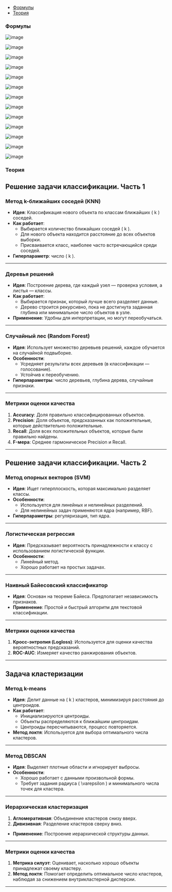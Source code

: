- [Формулы](#formula)
- [Теория](#theory)

<a name="formula"></a> 
### Формулы
![image](https://github.com/user-attachments/assets/d6b3b396-6a9e-49d4-a414-04e867c9fa3f)

![image](https://github.com/user-attachments/assets/122afef1-a7b6-4dd6-a7f2-b2c5ba5cd20d)

![image](https://github.com/user-attachments/assets/9f6d9991-bf0b-455c-9e1e-5b3cfc61c84d)

![image](https://github.com/user-attachments/assets/7e662101-bc67-42dd-911d-0dab948af51b)

![image](https://github.com/user-attachments/assets/f6d4f597-6fb3-40c8-bf1c-ee7180abbbd5)

![image](https://github.com/user-attachments/assets/9cfb74a6-0a6c-4633-a0e1-8e2e6f2caffb)

![image](https://github.com/user-attachments/assets/156dcefc-1a46-4ceb-bb6c-75b3abf170e5)

![image](https://github.com/user-attachments/assets/22e5c7e2-6054-4979-a505-a6ef9cecd3ef)

![image](https://github.com/user-attachments/assets/01a9eada-6b65-480f-8b7b-568bbf868b5b)

![image](https://github.com/user-attachments/assets/fed792fd-ef9d-4a8f-9b79-609f256fe47e)

![image](https://github.com/user-attachments/assets/38bf04e2-ca72-4448-8739-503e9790bfd5)

![image](https://github.com/user-attachments/assets/9d0ecece-56d1-4304-a6f4-e88080037e6f)

![image](https://github.com/user-attachments/assets/f4890640-5619-4878-bb6b-be81b9d101c6)



<a name="theory"></a> 
### Теория
## Решение задачи классификации. Часть 1

### Метод k-ближайших соседей (KNN)
- **Идея**: Классификация нового объекта по классам ближайших \( k \) соседей.
- **Как работает**:
  - Выбирается количество ближайших соседей \( k \).
  - Для нового объекта находится расстояние до всех объектов выборки.
  - Присваивается класс, наиболее часто встречающийся среди соседей.
- **Гиперпараметр**: число \( k \).

---

### Деревья решений
- **Идея**: Построение дерева, где каждый узел — проверка условия, а листья — классы.
- **Как работает**:
  - Выбирается признак, который лучше всего разделяет данные.
  - Дерево строится рекурсивно, пока не достигнута заданная глубина или минимальное число объектов в узле.
- **Применение**: Удобны для интерпретации, но могут переобучаться.

---

### Случайный лес (Random Forest)
- **Идея**: Использует множество деревьев решений, каждое обучается на случайной подвыборке.
- **Особенности**:
  - Усредняет результаты всех деревьев (в классификации — голосование).
  - Устойчив к переобучению.
- **Гиперпараметры**: число деревьев, глубина дерева, случайные признаки.

---

### Метрики оценки качества
1. **Accuracy**: Доля правильно классифицированных объектов.
2. **Precision**: Доля объектов, предсказанных как положительные, которые действительно положительные.
3. **Recall**: Доля всех положительных объектов, которые были правильно найдены.
4. **F-мера**: Среднее гармоническое Precision и Recall.

---

## Решение задачи классификации. Часть 2

### Метод опорных векторов (SVM)
- **Идея**: Ищет гиперплоскость, которая максимально разделяет классы.
- **Особенности**:
  - Используется для линейных и нелинейных разделений.
  - Для нелинейных задач применяются ядра (например, RBF).
- **Гиперпараметры**: регуляризация, тип ядра.

---

### Логистическая регрессия
- **Идея**: Предсказывает вероятность принадлежности к классу с использованием логистической функции.
- **Особенности**:
  - Линейный метод.
  - Хорошо работает на простых задачах.

---

### Наивный Байесовский классификатор
- **Идея**: Основан на теореме Байеса. Предполагает независимость признаков.
- **Применение**: Простой и быстрый алгоритм для текстовой классификации.

---

### Метрики оценки качества
1. **Кросс-энтропия (Logloss)**: Используется для оценки качества вероятностных предсказаний.
2. **ROC-AUC**: Измеряет качество ранжирования объектов.

---

## Задача кластеризации

### Метод k-means
- **Идея**: Делит данные на \( k \) кластеров, минимизируя расстояния до центроидов.
- **Как работает**:
  - Инициализируются центроиды.
  - Объекты распределяются к ближайшим центроидам.
  - Центроиды пересчитываются, процесс повторяется.
- **Метод локтя**: Используется для выбора оптимального числа кластеров.

---

### Метод DBSCAN
- **Идея**: Выделяет плотные области и игнорирует выбросы.
- **Особенности**:
  - Хорошо работает с данными произвольной формы.
  - Требует задания радиуса \( \varepsilon \) и минимального числа точек для кластера.

---

### Иерархическая кластеризация
1. **Агломеративная**: Объединение кластеров снизу вверх.
2. **Дивизивная**: Разделение кластеров сверху вниз.
- **Применение**: Построение иерархической структуры данных.

---

### Метрики оценки качества
1. **Метрика силуэт**: Оценивает, насколько хорошо объекты принадлежат своему кластеру.
2. **Метод локтя**: Помогает определить оптимальное число кластеров, наблюдая за снижением внутрикластерной дисперсии.

---
